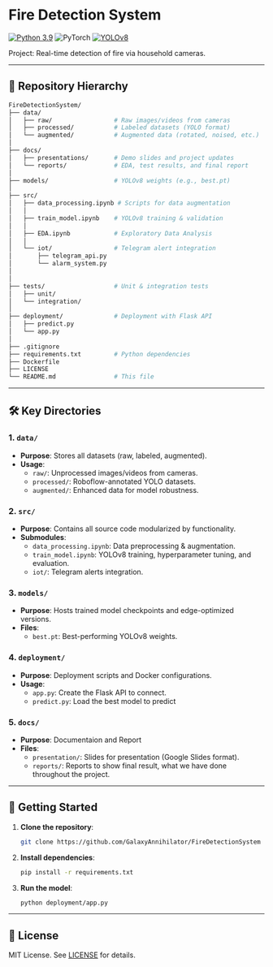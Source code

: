 # Fire Detection System

[![Python 3.9](https://img.shields.io/badge/Python-3.9-blue)](https://www.python.org/)
![PyTorch](https://img.shields.io/badge/PyTorch-black?logo=PyTorch)
[![YOLOv8](https://img.shields.io/badge/YOLOv8-Ultralytics-red)](https://ultralytics.com/)

Project: Real-time detection of fire via household cameras.

---

## 📂 Repository Hierarchy  

```bash
FireDetectionSystem/  
├── data/  
│   ├── raw/                 # Raw images/videos from cameras  
│   ├── processed/           # Labeled datasets (YOLO format)  
│   └── augmented/           # Augmented data (rotated, noised, etc.)  
│  
├── docs/  
│   ├── presentations/       # Demo slides and project updates  
│   └── reports/             # EDA, test results, and final report  
│  
├── models/                  # YOLOv8 weights (e.g., best.pt)  
│  
├── src/  
│   ├── data_processing.ipynb # Scripts for data augmentation   
│   │  
│   ├── train_model.ipynb    # YOLOv8 training & validation  
│   │  
│   ├── EDA.ipynb            # Exploratory Data Analysis  
│   │  
│   └── iot/                 # Telegram alert integration  
│       ├── telegram_api.py  
│       └── alarm_system.py  
│       
│  
├── tests/                   # Unit & integration tests  
│   ├── unit/  
│   └── integration/  
│  
├── deployment/              # Deployment with Flask API
│   ├── predict.py              
│   └── app.py 
│
├── .gitignore  
├── requirements.txt         # Python dependencies  
├── Dockerfile  
├── LICENSE  
└── README.md                # This file  
```

---

## 🛠️ Key Directories  

### 1. **`data/`**  
- **Purpose**: Stores all datasets (raw, labeled, augmented).  
- **Usage**:  
  - `raw/`: Unprocessed images/videos from cameras.  
  - `processed/`: Roboflow-annotated YOLO datasets.  
  - `augmented/`: Enhanced data for model robustness.  

### 2. **`src/`**  
- **Purpose**: Contains all source code modularized by functionality.  
- **Submodules**:  
  - `data_processing.ipynb`: Data preprocessing & augmentation.  
  - `train_model.ipynb`: YOLOv8 training, hyperparameter tuning, and evaluation.  
  - `iot/`: Telegram alerts integration.  

### 3. **`models/`**  
- **Purpose**: Hosts trained model checkpoints and edge-optimized versions.  
- **Files**:  
  - `best.pt`: Best-performing YOLOv8 weights.   

### 4. **`deployment/`**  
- **Purpose**: Deployment scripts and Docker configurations.  
- **Usage**:  
  - `app.py`: Create the Flask API to connect.  
  - `predict.py`: Load the best model to predict  

### 5. **`docs/`**  
- **Purpose**: Documentaion and Report 
- **Files**:  
  - `presentation/`: Slides for presentation (Google Slides format).  
  - `reports/`: Reports to show final result, what we have done throughout the project. 

---

## 🚀 Getting Started  

1. **Clone the repository**:  
   ```bash
   git clone https://github.com/GalaxyAnnihilator/FireDetectionSystem
   ```

2. **Install dependencies**:  
   ```bash
   pip install -r requirements.txt
   ```

3. **Run the model**:  
   ```bash
   python deployment/app.py
   ```
---

## 📜 License  
MIT License. See [LICENSE](LICENSE) for details.  
```